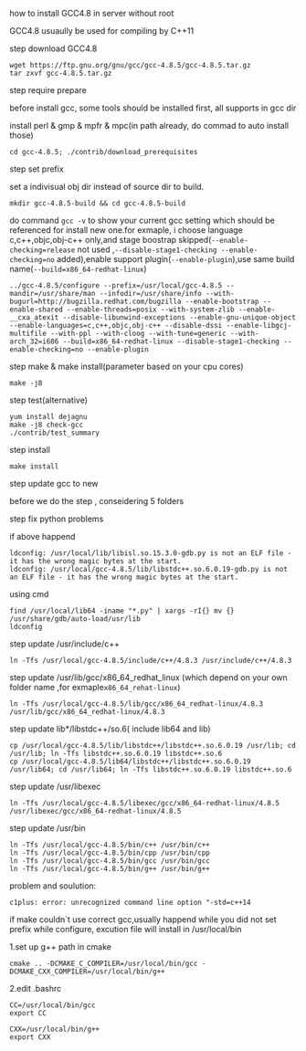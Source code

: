 how to install GCC4.8 in server without root

GCC4.8 usuaully be used for compiling by C++11

step download GCC4.8

```
wget https://ftp.gnu.org/gnu/gcc/gcc-4.8.5/gcc-4.8.5.tar.gz
tar zxvf gcc-4.8.5.tar.gz
```

step require prepare

before install gcc, some tools should be installed first, all supports in gcc dir

install perl & gmp & mpfr & mpc(in path already, do commad to auto install those)

```
cd gcc-4.8.5; ./contrib/download_prerequisites
```

step set prefix

set a indivisual obj dir instead of source dir to build.

```
mkdir gcc-4.8.5-build && cd gcc-4.8.5-build
```

do command `gcc -v` to show your current gcc setting which should be referenced for install new one.for exmaple, i choose language c,c++,objc,obj-c++ only,and stage boostrap skipped(`--enable-checking=release` not used ,`--disable-stage1-checking --enable-checking=no` added),enable support plugin(`--enable-plugin`),use same build name(`--build=x86_64-redhat-linux`)

```
../gcc-4.8.5/configure --prefix=/usr/local/gcc-4.8.5 --mandir=/usr/share/man --infodir=/usr/share/info --with-bugurl=http://bugzilla.redhat.com/bugzilla --enable-bootstrap --enable-shared --enable-threads=posix --with-system-zlib --enable-__cxa_atexit --disable-libunwind-exceptions --enable-gnu-unique-object --enable-languages=c,c++,objc,obj-c++ --disable-dssi --enable-libgcj-multifile --with-ppl --with-cloog --with-tune=generic --with-arch_32=i686 --build=x86_64-redhat-linux --disable-stage1-checking --enable-checking=no --enable-plugin
```

step make & make install(parameter based on your cpu cores)

```
make -j8
```


step test(alternative)

```
yum install dejagnu
make -j8 check-gcc
./contrib/test_summary
```

step install

```
make install
```

step update gcc to new

before we do the step , conseidering 5 folders

step fix python problems

if above happend
```
ldconfig: /usr/local/lib/libisl.so.15.3.0-gdb.py is not an ELF file - it has the wrong magic bytes at the start.
ldconfig: /usr/local/gcc-4.8.5/lib/libstdc++.so.6.0.19-gdb.py is not an ELF file - it has the wrong magic bytes at the start.
```
using cmd

```
find /usr/local/lib64 -iname "*.py" | xargs -rI{} mv {} /usr/share/gdb/auto-load/usr/lib
ldconfig
```

step update /usr/include/c++

```
ln -Tfs /usr/local/gcc-4.8.5/include/c++/4.8.3 /usr/include/c++/4.8.3
```

step update /usr/lib/gcc/x86_64_redhat_linux (which depend on your own folder name ,for exmaple`x86_64_rehat-linux`)

```
ln -Tfs /usr/local/gcc-4.8.5/lib/gcc/x86_64_redhat-linux/4.8.3 /usr/lib/gcc/x86_64_redhat-linux/4.8.3
```

step update lib*/libstdc++/so.6( include lib64 and lib)
```
cp /usr/local/gcc-4.8.5/lib/libstdc++/libstdc++.so.6.0.19 /usr/lib; cd /usr/lib; ln -Tfs libstdc++.so.6.0.19 libstdc++.so.6
cp /usr/local/gcc-4.8.5/lib64/libstdc++/libstdc++.so.6.0.19 /usr/lib64; cd /usr/lib64; ln -Tfs libstdc++.so.6.0.19 libstdc++.so.6
```

step update /usr/libexec

```
ln -Tfs /usr/local/gcc-4.8.5/libexec/gcc/x86_64-redhat-linux/4.8.5 /usr/libexec/gcc/x86_64-redhat-linux/4.8.5
```

step update /usr/bin
```
ln -Tfs /usr/local/gcc-4.8.5/bin/c++ /usr/bin/c++
ln -Tfs /usr/local/gcc-4.8.5/bin/cpp /usr/bin/cpp
ln -Tfs /usr/local/gcc-4.8.5/bin/gcc /usr/bin/gcc
ln -Tfs /usr/local/gcc-4.8.5/bin/g++ /usr/bin/g++
```
problem and soulution:

```
c1plus: error: unrecognized command line option "-std=c++14
```

if make couldn`t use correct gcc,usually happend while you did not set prefix while configure, excution file will install in /usr/local/bin

1.set up g++ path in cmake

```
cmake .. -DCMAKE_C_COMPILER=/usr/local/bin/gcc -DCMAKE_CXX_COMPILER=/usr/local/bin/g++
```

2.edit .bashrc

```
CC=/usr/local/bin/gcc
export CC

CXX=/usr/local/bin/g++
export CXX
```

